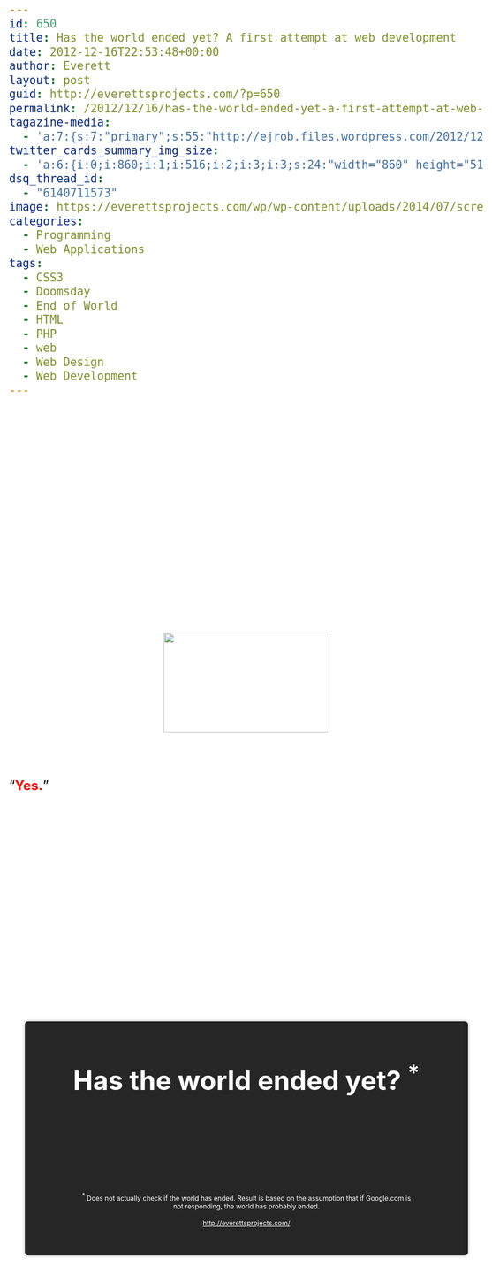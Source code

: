 ```yaml
---
id: 650
title: Has the world ended yet? A first attempt at web development
date: 2012-12-16T22:53:48+00:00
author: Everett
layout: post
guid: http://everettsprojects.com/?p=650
permalink: /2012/12/16/has-the-world-ended-yet-a-first-attempt-at-web-development/
tagazine-media:
  - 'a:7:{s:7:"primary";s:55:"http://ejrob.files.wordpress.com/2012/12/screenshot.png";s:6:"images";a:1:{s:55:"http://ejrob.files.wordpress.com/2012/12/screenshot.png";a:6:{s:8:"file_url";s:55:"http://ejrob.files.wordpress.com/2012/12/screenshot.png";s:5:"width";i:860;s:6:"height";i:516;s:4:"type";s:5:"image";s:4:"area";i:443760;s:9:"file_path";b:0;}}s:6:"videos";a:0:{}s:11:"image_count";i:1;s:6:"author";s:8:"15236702";s:7:"blog_id";s:8:"14753287";s:9:"mod_stamp";s:19:"2012-12-17 17:45:27";}'
twitter_cards_summary_img_size:
  - 'a:6:{i:0;i:860;i:1;i:516;i:2;i:3;i:3;s:24:"width="860" height="516"";s:4:"bits";i:8;s:4:"mime";s:9:"image/png";}'
dsq_thread_id:
  - "6140711573"
image: https://everettsprojects.com/wp/wp-content/uploads/2014/07/screenshot-672x372.png
categories:
  - Programming
  - Web Applications
tags:
  - CSS3
  - Doomsday
  - End of World
  - HTML
  - PHP
  - web
  - Web Design
  - Web Development
---
```

Despite the sheer nuttiness of it, everyone keeps going on about the end of the world as &#8220;predicted&#8221; by the Mayan calendar. National Geographic even had and entire day devoted to it. Building on that theme, I decided to make a very convenient (and pretty much useless) [webpage](http://everett.x10.mx/end-of-the-world.php) that helps you figure out if the world has in fact ended: <http://everett.x10.mx/end-of-the-world.php>. This project was really simple, didn&#8217;t involve a lot of code or design, and was basically thrown together over the course of an hour and a half. It turns out PHP is extremely easy if your host is already configured for it, and I&#8217;m looking forward to doing some more web development related stuff both with PHP and other languages or tools. The HTML side of the page was also relatively straightforward. I&#8217;m impressed by what&#8217;s possible design wise using modern HTML and CSS3. My inspiration on that front was this amazing site: <http://www.tubalr.com/>

<p style="text-align:center;">
  <a href="http://everett.x10.mx/end-of-the-world.php" rel="attachment wp-att-651"><img class="size-medium wp-image-651 aligncenter" alt="screenshot" src="http://everett.x10.mx/wp/wp-content/uploads/2014/07/screenshot.png?w=300" width="300" height="180" /></a>
</p>

<p style="text-align:left;">
  It works as the page implies, by polling google.com for a response. If google is down, then it is assumed the world has ended, and the result is <span style="color:#000000;">&#8220;<span style="color:#ff0000;"><strong>Yes.</strong></span>&#8221; </span>in big red letters. The PHP that does the trick is a slightly modified version of what&#8217;s posted at the following site: <a href="http://css-tricks.com/snippets/php/check-if-website-is-available/">http://css-tricks.com/snippets/php/check-if-website-is-available/</a>. The background is not mine, but I&#8217;ve left attribution on the image, and you can find the originals here: <a href="http://m3-f.deviantart.com/gallery/?offset=24#/d3b4qgn">http://m3-f.deviantart.com/gallery/?offset=24#/d3b4qgn</a>.
</p>

<p style="text-align:left;">
  And because I see no reason not to release it, here is the entire source code for the page:
</p>

[sourcecode language=&#8221;php&#8221;]
   
<?php
     
function Visit($url){
       
$agent = "Mozilla/4.0 (compatible; MSIE 5.01; Windows NT 5.0)";$ch=curl_init();
       
curl\_setopt ($ch, CURLOPT\_URL,$url );
       
curl\_setopt($ch, CURLOPT\_USERAGENT, $agent);
       
curl\_setopt ($ch, CURLOPT\_RETURNTRANSFER, 1);
       
curl\_setopt ($ch,CURLOPT\_VERBOSE,false);
       
curl\_setopt($ch, CURLOPT\_TIMEOUT, 5);
       
curl\_setopt($ch,CURLOPT\_SSL_VERIFYPEER, FALSE);
       
curl\_setopt($ch,CURLOPT\_SSLVERSION,3);
       
curl\_setopt($ch,CURLOPT\_SSL_VERIFYHOST, FALSE);
       
$page=curl_exec($ch);
       
//echo curl_error($ch);
       
$httpcode = curl\_getinfo($ch, CURLINFO\_HTTP_CODE);
       
curl_close($ch);
       
if($httpcode>=200 && $httpcode<300) return true;
       
else return false;
     
}
     
if (Visit("http://www.google.com")){
       
$answer = "No.";
       
$colour = "green";
     
}
     
else{
       
$answer = "Yes.";
       
$colour = "red";
     
}
  
?>

<!DOCTYPE html>
  
<html>
    
<head>
      
<title>Has the World Ended Yet?</title>
  
<style>
    
a:link {color:#FFFFFF;}
    
a:visited {color:#FFFFFF;}

html {
    
overflow-y: scroll;
    
background: url(/backgrounds/eow.jpg) no-repeat center center fixed;
    
-webkit-background-size: cover;
    
-moz-background-size: cover;
    
-o-background-size: cover;
    
background-size: cover;

}

body {
    
font-family: &#8216;Open Sans&#8217;, sans-serif;
    
font-size: 24px;
    
color: #fff;
    
padding-bottom: 20px;
  
}

#main
  
{
    
text-align: center;
    
margin-top: 50px;
    
margin-bottom: 20px;
    
background: #000;
    
background: rgba(0, 0, 0, 0.85);
    
-webkit-border-radius: 5px;
    
-moz-border-radius: 5px;
    
-ms-border-radius: 5px;
    
-o-border-radius: 5px;
    
border-radius: 5px;
    
-webkit-box-shadow: 0 0 5px rgba(0, 0, 0, 0.5);
    
-moz-box-shadow: 0 0 5px rgba(0, 0, 0, 0.5);
    
box-shadow: 0 0 5px rgba(0, 0, 0, 0.5);
    
border: solid 1px #000;
    
width:800px;
    
margin-left:auto;
    
margin-right:auto;
  
}
  
#result
  
{
    
font-family: &#8216;Open Sans&#8217;, sans-serif;
    
font-size: 112px;
    
color: <?=$colour?>;
  
}

#disclaimer
  
{
    
font-family: &#8216;Open Sans&#8217;, sans-serif;
    
font-size: 12px;
    
color: #fff;
    
margin-top: 80px;
    
margin-left: 100px;
    
margin-right: 100px;
    
margin-bottom: 50px;
  
}
  
</style>

</head>
    
<body>
      
<div id="main">
          
<H1>Has the world ended yet? <sup>*</sup></H1>
          
<br>
          
<div id="result">
              
<b> <?=$answer?></b>
          
</div>
          
<div id="disclaimer">
              
<sup>*</sup> Does not actually check if the world has ended. Result is based on the assumption that if Google.com is not responding, the world has probably ended. <br><br> <a href="http://everettsprojects.com">http://everettsprojects.com/</a>
          
</div>
      
</div>
  
</body>
  
</html>
  
[/sourcecode]